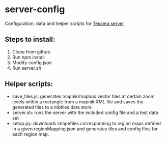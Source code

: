 # server-config
Configuration, data and helper scripts for [Tessera server](https://github.com/mojodna/tessera)

## Steps to install:
1. Clone from github
2. Run npm install
3. Modify config.json
3. Run server.sh

## Helper scripts:
- save_tiles.js:  generates mapnik/mapbox vector tiles at certain zoom levels within a rectangle from a mapnik XML file and saves the generated tiles to a mbtiles data store
- server.sh: runs the server with the included config file and a test data set
- setup.py: downloads shapefiles corresponding to region maps defined in a given regionMapping.json and generates tiles and config files for each region map.
